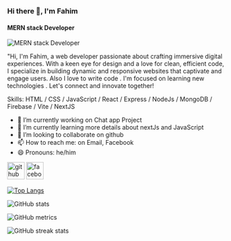 ### Hi there 👋, I'm Fahim
#### MERN stack Developer
![MERN stack Developer](https://i.ibb.co/sVsbf11/resize-1702114381458262595-Navy-Blue-Geometric-Technology-Linked-In-Banner1.png)

"Hi, I'm Fahim, a web developer passionate about crafting immersive digital experiences. With a keen eye for design and a love for clean, efficient code, I specialize in building dynamic and responsive websites that captivate and engage users. Also I love to write code . I'm focused on learning new technologies . Let's connect and innovate together!

Skills: HTML / CSS / JavaScript / React / Express / NodeJs / MongoDB / Firebase / Vite / NextJS 

- 🔭 I’m currently working on Chat app Project 
- 🌱 I’m currently learning more details about nextJs and JavaScript 
- 👯 I’m looking to collaborate on github 
- 📫 How to reach me: on  Email, Facebook 
- 😄 Pronouns: he/him 


[<img src='https://cdn.jsdelivr.net/npm/simple-icons@3.0.1/icons/github.svg' alt='github' height='40'>](https://github.com/abdullahal5)  [<img src='https://cdn.jsdelivr.net/npm/simple-icons@3.0.1/icons/facebook.svg' alt='facebook' height='40'>](https://www.facebook.com/https://www.facebook.com/abdullahal.fahim.9421?mibextid=VqkefZtyiaKY4pB6)  

[![Top Langs](https://github-readme-stats.vercel.app/api/top-langs/?username=abdullahal5)](https://github.com/anuraghazra/github-readme-stats)

![GitHub stats](https://github-readme-stats.vercel.app/api?username=abdullahal5&show_icons=true&count_private=true)  

![GitHub metrics](https://metrics.lecoq.io/abdullahal5)  

![GitHub streak stats](https://streak-stats.demolab.com/?user=abdullahal5)  

